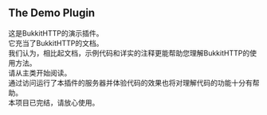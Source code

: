 The Demo Plugin
---
这是BukkitHTTP的演示插件。  
它充当了BukkitHTTP的文档。  
我们认为，相比起文档，示例代码和详实的注释更能帮助您理解BukkitHTTP的使用方法。  
请从主类开始阅读。  
通过访问运行了本插件的服务器并体验代码的效果也将对理解代码的功能十分有帮助。  
本项目已完结，请放心使用。  
